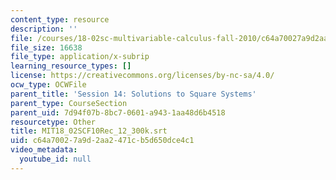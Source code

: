 ```yaml
---
content_type: resource
description: ''
file: /courses/18-02sc-multivariable-calculus-fall-2010/c64a70027a9d2aa2471cb5d650dce4c1_MIT18_02SCF10Rec_12_300k.srt
file_size: 16638
file_type: application/x-subrip
learning_resource_types: []
license: https://creativecommons.org/licenses/by-nc-sa/4.0/
ocw_type: OCWFile
parent_title: 'Session 14: Solutions to Square Systems'
parent_type: CourseSection
parent_uid: 7d94f07b-8bc7-0601-a943-1aa48d6b4518
resourcetype: Other
title: MIT18_02SCF10Rec_12_300k.srt
uid: c64a7002-7a9d-2aa2-471c-b5d650dce4c1
video_metadata:
  youtube_id: null
---
```

